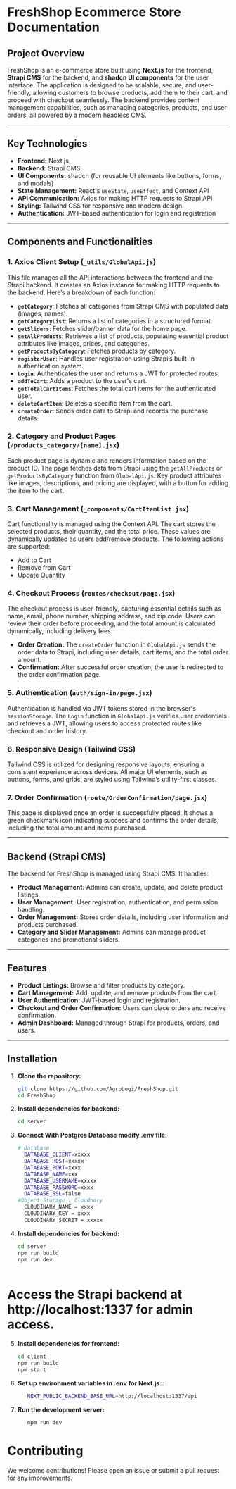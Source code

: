 # FreshShop Ecommerce Store Documentation

## Project Overview

FreshShop is an e-commerce store built using **Next.js** for the frontend, **Strapi CMS** for the backend, and **shadcn UI components** for the user interface. The application is designed to be scalable, secure, and user-friendly, allowing customers to browse products, add them to their cart, and proceed with checkout seamlessly. The backend provides content management capabilities, such as managing categories, products, and user orders, all powered by a modern headless CMS.

---

## Key Technologies

- **Frontend:** Next.js
- **Backend:** Strapi CMS
- **UI Components:** shadcn (for reusable UI elements like buttons, forms, and modals)
- **State Management:** React's `useState`, `useEffect`, and Context API
- **API Communication:** Axios for making HTTP requests to Strapi API
- **Styling:** Tailwind CSS for responsive and modern design
- **Authentication:** JWT-based authentication for login and registration

---

## Components and Functionalities

### 1. Axios Client Setup (`_utils/GlobalApi.js`)

This file manages all the API interactions between the frontend and the Strapi backend. It creates an Axios instance for making HTTP requests to the backend. Here’s a breakdown of each function:

- **`getCategory`**: Fetches all categories from Strapi CMS with populated data (images, names).
- **`getCategoryList`**: Returns a list of categories in a structured format.
- **`getSliders`**: Fetches slider/banner data for the home page.
- **`getAllProducts`**: Retrieves a list of products, populating essential product attributes like images, prices, and categories.
- **`getProductsByCategory`**: Fetches products by category.
- **`registerUser`**: Handles user registration using Strapi’s built-in authentication system.
- **`Login`**: Authenticates the user and returns a JWT for protected routes.
- **`addToCart`**: Adds a product to the user's cart.
- **`getTotalCartItems`**: Fetches the total cart items for the authenticated user.
- **`deleteCartItem`**: Deletes a specific item from the cart.
- **`createOrder`**: Sends order data to Strapi and records the purchase details.

### 2. Category and Product Pages (`/products_category/[name].jsx`)

Each product page is dynamic and renders information based on the product ID. The page fetches data from Strapi using the `getAllProducts` or `getProductsByCategory` function from `GlobalApi.js`. Key product attributes like images, descriptions, and pricing are displayed, with a button for adding the item to the cart.

### 3. Cart Management (`_components/CartItemList.jsx`)

Cart functionality is managed using the Context API. The cart stores the selected products, their quantity, and the total price. These values are dynamically updated as users add/remove products. The following actions are supported:

- Add to Cart
- Remove from Cart
- Update Quantity

### 4. Checkout Process (`routes/checkout/page.jsx`)

The checkout process is user-friendly, capturing essential details such as name, email, phone number, shipping address, and zip code. Users can review their order before proceeding, and the total amount is calculated dynamically, including delivery fees.

- **Order Creation:** The `createOrder` function in `GlobalApi.js` sends the order data to Strapi, including user details, cart items, and the total order amount.
- **Confirmation:** After successful order creation, the user is redirected to the order confirmation page.

### 5. Authentication (`auth/sign-in/page.jsx`)

Authentication is handled via JWT tokens stored in the browser's `sessionStorage`. The `Login` function in `GlobalApi.js` verifies user credentials and retrieves a JWT, allowing users to access protected routes like checkout and order history.

### 6. Responsive Design (Tailwind CSS)

Tailwind CSS is utilized for designing responsive layouts, ensuring a consistent experience across devices. All major UI elements, such as buttons, forms, and grids, are styled using Tailwind’s utility-first classes.

### 7. Order Confirmation (`route/OrderConfirmation/page.jsx`)

This page is displayed once an order is successfully placed. It shows a green checkmark icon indicating success and confirms the order details, including the total amount and items purchased.

---

## Backend (Strapi CMS)

The backend for FreshShop is managed using Strapi CMS. It handles:

- **Product Management:** Admins can create, update, and delete product listings.
- **User Management:** User registration, authentication, and permission handling.
- **Order Management:** Stores order details, including user information and products purchased.
- **Category and Slider Management:** Admins can manage product categories and promotional sliders.

---

## Features

- **Product Listings:** Browse and filter products by category.
- **Cart Management:** Add, update, and remove products from the cart.
- **User Authentication:** JWT-based login and registration.
- **Checkout and Order Confirmation:** Users can place orders and receive confirmation.
- **Admin Dashboard:** Managed through Strapi for products, orders, and users.

---

## Installation

1. **Clone the repository:**
   ```bash
   git clone https://github.com/AgroLogi/FreshShop.git
   cd FreshShop


2. **Install dependencies for backend:**
   ```bash
   cd server

3. **Connect With Postgres Database modify .env file:**
   ```bash
   # Database
     DATABASE_CLIENT=xxxxx
     DATABASE_HOST=xxxxx
     DATABASE_PORT=xxxx
     DATABASE_NAME=xxx
     DATABASE_USERNAME=xxxxx
     DATABASE_PASSWORD=xxxx
     DATABASE_SSL=false
   #Object Storage : Cloudnary
     CLOUDINARY_NAME = xxxx
     CLOUDINARY_KEY = xxxx
     CLOUDINARY_SECRET = xxxxx

   
4. **Install dependencies for backend:**
   ```bash
   cd server
   npm run build
   npm run dev
  
# Access the Strapi backend at http://localhost:1337 for admin access.


5. **Install dependencies for frontend:**
   ```bash
   cd client
   npm run build
   npm start

6. **Set up environment variables in .env for Next.js::**
   ```bash
      NEXT_PUBLIC_BACKEND_BASE_URL=http://localhost:1337/api

7. **Run the development server:**
   ```bash
      npm run dev


# Contributing
We welcome contributions! Please open an issue or submit a pull request for any improvements.

